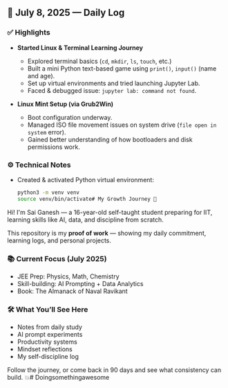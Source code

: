 ## 📅 July 8, 2025 — Daily Log

### ✅ Highlights
- **Started Linux & Terminal Learning Journey**
  - Explored terminal basics (`cd`, `mkdir`, `ls`, `touch`, etc.)
  - Built a mini Python text-based game using `print()`, `input()` (name and age).
  - Set up virtual environments and tried launching Jupyter Lab.
  - Faced & debugged issue: `jupyter lab: command not found`.

- **Linux Mint Setup (via Grub2Win)**
  - Boot configuration underway.
  - Managed ISO file movement issues on system drive (`file open in system` error).
  - Gained better understanding of how bootloaders and disk permissions work.

### ⚙️ Technical Notes
- Created & activated Python virtual environment:
  ```bash
  python3 -m venv venv
  source venv/bin/activate# My Growth Journey 🚀

Hi! I'm Sai Ganesh — a 16-year-old self-taught student preparing for IIT, learning skills like AI, data, and discipline from scratch.

This repository is my **proof of work** — showing my daily commitment, learning logs, and personal projects.

### 📚 Current Focus (July 2025)
- JEE Prep: Physics, Math, Chemistry
- Skill-building: AI Prompting + Data Analytics
- Book: The Almanack of Naval Ravikant

### 🛠️ What You’ll See Here
- Notes from daily study
- AI prompt experiments
- Productivity systems
- Mindset reflections
- My self-discipline log

Follow the journey, or come back in 90 days and see what consistency can build. 💥# Doingsomethingawesome
